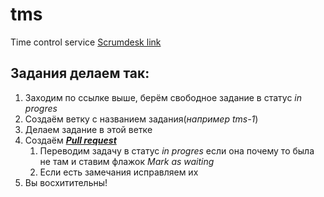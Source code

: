 # tms
Time control service
[Scrumdesk link](https://app.scrumdesk.com/#/projects/26009/desk/map)
## Задания делаем так:
1. Заходим по ссылке выше, берём свободное задание в статус _in progres_
1. Создаём ветку с названием задания(_например tms-1_)
1. Делаем задание в этой ветке
1. Создаём [__*Pull request*__](https://github.com/urfu-2015/guides/blob/master/how-to-pull-request.md)
   1. Переводим задачу в статус _in progres_ если она почему то была не там и ставим флажок _Mark as waiting_
   1. Если есть замечания исправляем их
1. Вы восхитительны!
